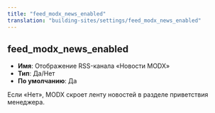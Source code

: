 ```yaml
---
title: "feed_modx_news_enabled"
translation: "building-sites/settings/feed_modx_news_enabled"
---
```


## feed_modx_news_enabled

-   **Имя**: Отображение RSS-канала «Новости MODX»
-   **Тип**: Да/Нет
-   **По умолчанию**: Да

Если «Нет», MODX скроет ленту новостей в разделе приветствия менеджера.
